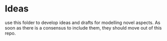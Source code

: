 # Ideas

use this folder to develop ideas and drafts for modelling novel aspects. As soon as there is a consensus to include them, they should move out of this repo.
